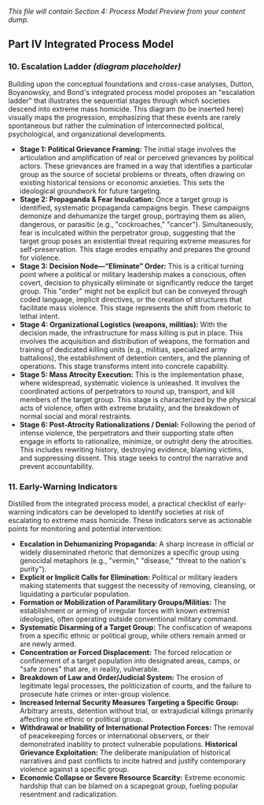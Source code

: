 
<!-- Content from Content dump.md: Section 4 -->
<!-- Process Model Preview with placeholder for graphic -->

*This file will contain Section 4: Process Model Preview from your content dump.*
## Part IV Integrated Process Model

### 10. Escalation Ladder *(diagram placeholder)*

Building upon the conceptual foundations and cross-case analyses, Dutton, Boyanowsky, and Bond's integrated process model proposes an "escalation ladder" that illustrates the sequential stages through which societies descend into extreme mass homicide. This diagram (to be inserted here) visually maps the progression, emphasizing that these events are rarely spontaneous but rather the culmination of interconnected political, psychological, and organizational developments.

*   **Stage 1: Political Grievance Framing:** The initial stage involves the articulation and amplification of real or perceived grievances by political actors. These grievances are framed in a way that identifies a particular group as the source of societal problems or threats, often drawing on existing historical tensions or economic anxieties. This sets the ideological groundwork for future targeting.
*   **Stage 2: Propaganda & Fear Inculcation:** Once a target group is identified, systematic propaganda campaigns begin. These campaigns demonize and dehumanize the target group, portraying them as alien, dangerous, or parasitic (e.g., "cockroaches," "cancer"). Simultaneously, fear is inculcated within the perpetrator group, suggesting that the target group poses an existential threat requiring extreme measures for self-preservation. This stage erodes empathy and prepares the ground for violence.
*   **Stage 3: Decision Node—“Eliminate” Order:** This is a critical turning point where a political or military leadership makes a conscious, often covert, decision to physically eliminate or significantly reduce the target group. This "order" might not be explicit but can be conveyed through coded language, implicit directives, or the creation of structures that facilitate mass violence. This stage represents the shift from rhetoric to lethal intent.
*   **Stage 4: Organizational Logistics (weapons, militias):** With the decision made, the infrastructure for mass killing is put in place. This involves the acquisition and distribution of weapons, the formation and training of dedicated killing units (e.g., militias, specialized army battalions), the establishment of detention centers, and the planning of operations. This stage transforms intent into concrete capability.
*   **Stage 5: Mass Atrocity Execution:** This is the implementation phase, where widespread, systematic violence is unleashed. It involves the coordinated actions of perpetrators to round up, transport, and kill members of the target group. This stage is characterized by the physical acts of violence, often with extreme brutality, and the breakdown of normal social and moral restraints.
*   **Stage 6: Post-Atrocity Rationalizations / Denial:** Following the period of intense violence, the perpetrators and their supporting state often engage in efforts to rationalize, minimize, or outright deny the atrocities. This includes rewriting history, destroying evidence, blaming victims, and suppressing dissent. This stage seeks to control the narrative and prevent accountability.

### 11. Early-Warning Indicators

Distilled from the integrated process model, a practical checklist of early-warning indicators can be developed to identify societies at risk of escalating to extreme mass homicide. These indicators serve as actionable points for monitoring and potential intervention:

*   **Escalation in Dehumanizing Propaganda:** A sharp increase in official or widely disseminated rhetoric that demonizes a specific group using genocidal metaphors (e.g., "vermin," "disease," "threat to the nation's purity").
*   **Explicit or Implicit Calls for Elimination:** Political or military leaders making statements that suggest the necessity of removing, cleansing, or liquidating a particular population.
*   **Formation or Mobilization of Paramilitary Groups/Militias:** The establishment or arming of irregular forces with known extremist ideologies, often operating outside conventional military command.
*   **Systematic Disarming of a Target Group:** The confiscation of weapons from a specific ethnic or political group, while others remain armed or are newly armed.
*   **Concentration or Forced Displacement:** The forced relocation or confinement of a target population into designated areas, camps, or "safe zones" that are, in reality, vulnerable.
*   **Breakdown of Law and Order/Judicial System:** The erosion of legitimate legal processes, the politicization of courts, and the failure to prosecute hate crimes or inter-group violence.
*   **Increased Internal Security Measures Targeting a Specific Group:** Arbitrary arrests, detention without trial, or extrajudicial killings primarily affecting one ethnic or political group.
*   **Withdrawal or Inability of International Protection Forces:** The removal of peacekeeping forces or international observers, or their demonstrated inability to protect vulnerable populations.
   **Historical Grievance Exploitation:** The deliberate manipulation of historical narratives and past conflicts to incite hatred and justify contemporary violence against a specific group.
*   **Economic Collapse or Severe Resource Scarcity:** Extreme economic hardship that can be blamed on a scapegoat group, fueling popular resentment and radicalization.
